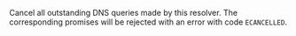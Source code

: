 <!-- YAML
added: v15.3.0
-->

Cancel all outstanding DNS queries made by this resolver. The corresponding
promises will be rejected with an error with code `ECANCELLED`.

